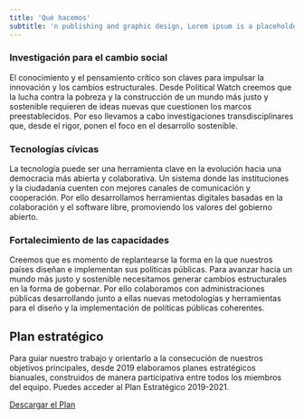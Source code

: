 ```yaml
---
title: 'Qué hacemos'
subtitle: 'n publishing and graphic design, Lorem ipsum is a placeholder text commonly used to demonstrate the visual form of a document or a typeface without relying on meaningful content.'
---
```


<lines-of-work hide-title></lines-of-work>

<md-content>

### Investigación para el cambio social

El conocimiento y el pensamiento crítico son claves para impulsar la innovación y los cambios estructurales. Desde Political Watch creemos que la lucha contra la pobreza y la construcción de un mundo más justo y sostenible requieren de ideas nuevas que cuestionen los marcos preestablecidos. Por eso llevamos a cabo investigaciones transdisciplinares que, desde el rigor, ponen el foco en el desarrollo sostenible.

### Tecnologías cívicas

La tecnología puede ser una herramienta clave en la evolución hacia una democracia más abierta y colaborativa. Un sistema donde las instituciones y la ciudadanía cuenten con mejores canales de comunicación y cooperación. Por ello desarrollamos herramientas digitales basadas en la colaboración y el software libre, promoviendo los valores del gobierno abierto.

### Fortalecimiento de las capacidades

Creemos que es momento de replantearse la forma en la que nuestros países diseñan e implementan sus políticas públicas. Para avanzar hacia un mundo más justo y sostenible necesitamos generar cambios estructurales en la forma de gobernar. Por ello colaboramos con administraciones públicas desarrollando junto a ellas nuevas metodologías y herramientas para el diseño y la implementación de políticas públicas coherentes.

## Plan estratégico

Para guiar nuestro trabajo y orientarlo a la consecución de nuestros objetivos principales, desde 2019 elaboramos planes estratégicos bianuales, construidos de manera participativa entre todos los miembros del equipo. Puedes acceder al Plan Estratégico 2019-2021.

[Descargar el Plan](#)

<md-content>

